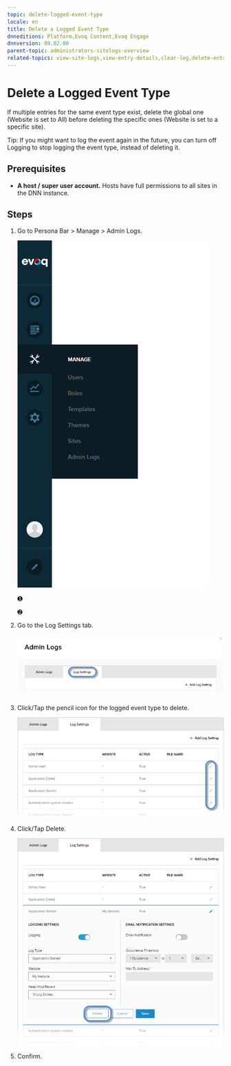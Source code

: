 ```yaml
---
topic: delete-logged-event-type
locale: en
title: Delete a Logged Event Type
dnneditions: Platform,Evoq Content,Evoq Engage
dnnversion: 09.02.00
parent-topic: administrators-sitelogs-overview
related-topics: view-site-logs,view-entry-details,clear-log,delete-entries,share-entries,add-event-type,edit-logged-event-type,toggle-logging-for-event-type,configure-notices
---
```


# Delete a Logged Event Type

If multiple entries for the same event type exist, delete the global one (Website is set to All) before deleting the specific ones (Website is set to a specific site).

Tip: If you might want to log the event again in the future, you can turn off Logging to stop logging the event type, instead of deleting it.

## Prerequisites

*   **A host / super user account.** Hosts have full permissions to all sites in the DNN instance.

## Steps

1.  Go to Persona Bar \> Manage \> Admin Logs.
    
    ![Persona Bar > Manage > Admin Logs](img/scr-pbar-host-Manage-E91.png)
    
    ➊
    
    ➋
    
2.  Go to the Log Settings tab.
    
    ![Log Settings](img/scr-pbtabs-host-Manage-AdminLogs-LogSettings-E90.png)
    
3.  Click/Tap the pencil icon for the logged event type to delete.
    
      
    
    ![](img/scr-AdminLogs-logsettingslist-edit-icon-event-type-E90.png)
    
      
    
4.  Click/Tap Delete.
    
      
    
    ![](img/scr-AdminLogs-logsettings-editevent-delete-button-E90.png)
    
      
    
5.  Confirm.